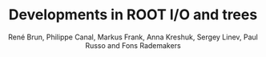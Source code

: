 ---
layout: default
title: Developments in ROOT I/O and trees
author: René Brun, Philippe Canal, Markus Frank, Anna Kreshuk, Sergey Linev, Paul Russo and Fons Rademakers
publication: INTERNATIONAL CONFERENCE ON COMPUTING IN HIGH ENERGY AND NUCLEAR PHYSICS (CHEP '07) 2–7 September 2007, Victoria, British Columbia, Canada
type: IO
doi: 10.1088/1742-6596/119/4/042006
---